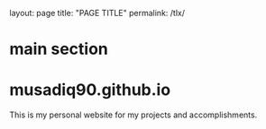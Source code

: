 layout: page
title: "PAGE TITLE"
permalink: /tlx/

# main section

# musadiq90.github.io
This is my personal website for my projects and accomplishments.
